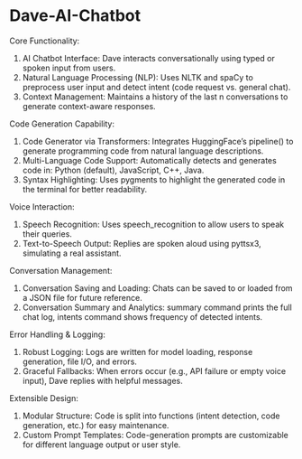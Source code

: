 # Dave-AI-Chatbot

Core Functionality:
1. AI Chatbot Interface: Dave interacts conversationally using typed or spoken input from users.
2. Natural Language Processing (NLP): Uses NLTK and spaCy to preprocess user input and detect intent (code request vs. general chat).
3. Context Management: Maintains a history of the last n conversations to generate context-aware responses.

Code Generation Capability:
1. Code Generator via Transformers: Integrates HuggingFace’s pipeline() to generate programming code from natural language descriptions.
2. Multi-Language Code Support: Automatically detects and generates code in: Python (default), JavaScript, C++, Java.
3. Syntax Highlighting: Uses pygments to highlight the generated code in the terminal for better readability.

Voice Interaction:
1. Speech Recognition: Uses speech_recognition to allow users to speak their queries.
2. Text-to-Speech Output: Replies are spoken aloud using pyttsx3, simulating a real assistant.

Conversation Management:
1. Conversation Saving and Loading: Chats can be saved to or loaded from a JSON file for future reference.
2. Conversation Summary and Analytics: summary command prints the full chat log, intents command shows frequency of detected intents.

Error Handling & Logging:
1. Robust Logging: Logs are written for model loading, response generation, file I/O, and errors.
2. Graceful Fallbacks: When errors occur (e.g., API failure or empty voice input), Dave replies with helpful messages.

Extensible Design:
1. Modular Structure: Code is split into functions (intent detection, code generation, etc.) for easy maintenance.
2. Custom Prompt Templates: Code-generation prompts are customizable for different language output or user style.
